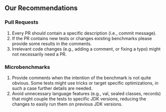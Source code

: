 ## Our Recommendations

### Pull Requests
1. Every PR should contain a specific description (i.e., commit message).
2. If the PR contains new tests or changes existing benchmarks please provide some results in the comments.
3. Irrelevant code changes (e.g., adding a comment, or fixing a typo) might not necessarily need a PR.

### Microbenchmarks
1. Provide comments when the intention of the benchmark is not quite obvious. Some tests might use tricks or target specific optimizations, in such a case further details are needed.
2. Avoid unnecessary language features (e.g., val, sealed classes, records) that might couple the tests to specific JDK versions, reducing the changes to easily run them on previous JDK versions.